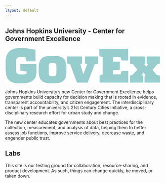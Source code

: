 ```yaml
---
layout: default
---
```


## Johns Hopkins University - Center for Government Excellence

<p style="text-align: center"><img alt="GovEx" src="/images/govexlogo-large.png"></p>

Johns Hopkins University’s new Center for Government Excellence helps governments build capacity for decision making that is rooted in evidence, transparent accountability, and citizen engagement. The interdisciplinary center is part of the university’s 21st Century Cities Initiative, a cross-disciplinary research effort for urban study and change.

The new center educates governments about best practices for the collection, measurement, and analysis of data, helping them to better assess job functions, improve service delivery, decrease waste, and engender public trust.

## Labs

This site is our testing ground for collaboration, resource-sharing, and product development. As such, things can change quickly, be moved, or taken down.
